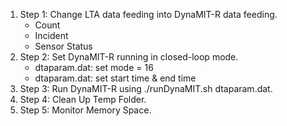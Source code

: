 1.  Step 1: Change LTA data feeding into DynaMIT-R data feeding.
      - Count
      - Incident
      - Sensor Status
2.  Step 2: Set DynaMIT-R running in closed-loop mode.
      - dtaparam.dat: set mode = 16
      - dtaparam.dat: set start time & end time
3.  Step 3: Run DynaMIT-R using ./runDynaMIT.sh dtaparam.dat.
4.  Step 4: Clean Up Temp Folder.
5.  Step 5: Monitor Memory Space.